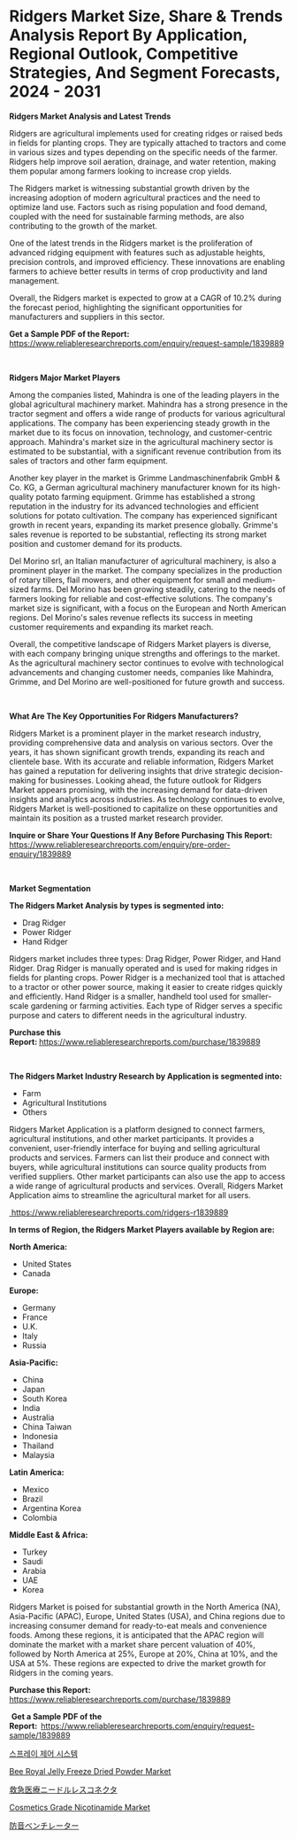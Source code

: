 <p><h1>Ridgers Market Size, Share & Trends Analysis Report By Application, Regional Outlook, Competitive Strategies, And Segment Forecasts, 2024 - 2031</h1></p><p><strong>Ridgers Market Analysis and Latest Trends</strong></p>
<p><p>Ridgers are agricultural implements used for creating ridges or raised beds in fields for planting crops. They are typically attached to tractors and come in various sizes and types depending on the specific needs of the farmer. Ridgers help improve soil aeration, drainage, and water retention, making them popular among farmers looking to increase crop yields.</p><p>The Ridgers market is witnessing substantial growth driven by the increasing adoption of modern agricultural practices and the need to optimize land use. Factors such as rising population and food demand, coupled with the need for sustainable farming methods, are also contributing to the growth of the market.</p><p>One of the latest trends in the Ridgers market is the proliferation of advanced ridging equipment with features such as adjustable heights, precision controls, and improved efficiency. These innovations are enabling farmers to achieve better results in terms of crop productivity and land management.</p><p>Overall, the Ridgers market is expected to grow at a CAGR of 10.2% during the forecast period, highlighting the significant opportunities for manufacturers and suppliers in this sector.</p></p>
<p><strong>Get a Sample PDF of the Report:&nbsp;</strong> <a href="https://www.reliableresearchreports.com/enquiry/request-sample/1839889">https://www.reliableresearchreports.com/enquiry/request-sample/1839889</a></p>
<p>&nbsp;</p>
<p><strong>Ridgers Major Market Players</strong></p>
<p><p>Among the companies listed, Mahindra is one of the leading players in the global agricultural machinery market. Mahindra has a strong presence in the tractor segment and offers a wide range of products for various agricultural applications. The company has been experiencing steady growth in the market due to its focus on innovation, technology, and customer-centric approach. Mahindra's market size in the agricultural machinery sector is estimated to be substantial, with a significant revenue contribution from its sales of tractors and other farm equipment.</p><p>Another key player in the market is Grimme Landmaschinenfabrik GmbH & Co. KG, a German agricultural machinery manufacturer known for its high-quality potato farming equipment. Grimme has established a strong reputation in the industry for its advanced technologies and efficient solutions for potato cultivation. The company has experienced significant growth in recent years, expanding its market presence globally. Grimme's sales revenue is reported to be substantial, reflecting its strong market position and customer demand for its products.</p><p>Del Morino srl, an Italian manufacturer of agricultural machinery, is also a prominent player in the market. The company specializes in the production of rotary tillers, flail mowers, and other equipment for small and medium-sized farms. Del Morino has been growing steadily, catering to the needs of farmers looking for reliable and cost-effective solutions. The company's market size is significant, with a focus on the European and North American regions. Del Morino's sales revenue reflects its success in meeting customer requirements and expanding its market reach.</p><p>Overall, the competitive landscape of Ridgers Market players is diverse, with each company bringing unique strengths and offerings to the market. As the agricultural machinery sector continues to evolve with technological advancements and changing customer needs, companies like Mahindra, Grimme, and Del Morino are well-positioned for future growth and success.</p></p>
<p>&nbsp;</p>
<p><strong>What Are The Key Opportunities For Ridgers Manufacturers?</strong></p>
<p><p>Ridgers Market is a prominent player in the market research industry, providing comprehensive data and analysis on various sectors. Over the years, it has shown significant growth trends, expanding its reach and clientele base. With its accurate and reliable information, Ridgers Market has gained a reputation for delivering insights that drive strategic decision-making for businesses. Looking ahead, the future outlook for Ridgers Market appears promising, with the increasing demand for data-driven insights and analytics across industries. As technology continues to evolve, Ridgers Market is well-positioned to capitalize on these opportunities and maintain its position as a trusted market research provider.</p></p>
<p><strong>Inquire or Share Your Questions If Any Before Purchasing This Report:</strong> <a href="https://www.reliableresearchreports.com/enquiry/pre-order-enquiry/1839889">https://www.reliableresearchreports.com/enquiry/pre-order-enquiry/1839889</a></p>
<p>&nbsp;</p>
<p><strong>Market Segmentation</strong></p>
<p><strong>The Ridgers Market Analysis by types is segmented into:</strong></p>
<p><ul><li>Drag Ridger</li><li>Power Ridger</li><li>Hand Ridger</li></ul></p>
<p><p>Ridgers market includes three types: Drag Ridger, Power Ridger, and Hand Ridger. Drag Ridger is manually operated and is used for making ridges in fields for planting crops. Power Ridger is a mechanized tool that is attached to a tractor or other power source, making it easier to create ridges quickly and efficiently. Hand Ridger is a smaller, handheld tool used for smaller-scale gardening or farming activities. Each type of Ridger serves a specific purpose and caters to different needs in the agricultural industry.</p></p>
<p><strong>Purchase this Report:&nbsp;</strong><a href="https://www.reliableresearchreports.com/purchase/1839889">https://www.reliableresearchreports.com/purchase/1839889</a></p>
<p>&nbsp;</p>
<p><strong>The Ridgers Market Industry Research by Application is segmented into:</strong></p>
<p><ul><li>Farm</li><li>Agricultural Institutions</li><li>Others</li></ul></p>
<p><p>Ridgers Market Application is a platform designed to connect farmers, agricultural institutions, and other market participants. It provides a convenient, user-friendly interface for buying and selling agricultural products and services. Farmers can list their produce and connect with buyers, while agricultural institutions can source quality products from verified suppliers. Other market participants can also use the app to access a wide range of agricultural products and services. Overall, Ridgers Market Application aims to streamline the agricultural market for all users.</p></p>
<p><a href="https://www.reliableresearchreports.com/ridgers-r1839889">&nbsp;https://www.reliableresearchreports.com/ridgers-r1839889</a></p>
<p><strong>In terms of Region, the Ridgers Market Players available by Region are:</strong></p>
<p>
    <p> <strong> North America: </strong>
        <ul>
            <li>United States</li>
            <li>Canada</li>
        </ul>
        </p> 
    <p> <strong> Europe: </strong>
        <ul>
            <li>Germany</li>
            <li>France</li>
            <li>U.K.</li>
            <li>Italy</li>
            <li>Russia</li>
        </ul>
        </p> 
    <p> <strong> Asia-Pacific: </strong>
        <ul>
            <li>China</li>
            <li>Japan</li>
            <li>South Korea</li>
            <li>India</li>
            <li>Australia</li>
            <li>China Taiwan</li>
            <li>Indonesia</li>
            <li>Thailand</li>
            <li>Malaysia</li>
        </ul>
        </p> 
    <p> <strong> Latin America: </strong>
        <ul>
            <li>Mexico</li>
            <li>Brazil</li>
            <li>Argentina Korea</li>
            <li>Colombia</li>
        </ul>
        </p> 
    <p> <strong> Middle East & Africa: </strong>
        <ul>
            <li>Turkey</li>
            <li>Saudi</li>
            <li>Arabia</li>
            <li>UAE</li>
            <li>Korea</li>
        </ul>
    </p>
    </p>
<p><p>Ridgers Market is poised for substantial growth in the North America (NA), Asia-Pacific (APAC), Europe, United States (USA), and China regions due to increasing consumer demand for ready-to-eat meals and convenience foods. Among these regions, it is anticipated that the APAC region will dominate the market with a market share percent valuation of 40%, followed by North America at 25%, Europe at 20%, China at 10%, and the USA at 5%. These regions are expected to drive the market growth for Ridgers in the coming years.</p></p>
<p><strong>Purchase this Report: </strong><a href="https://www.reliableresearchreports.com/purchase/1839889">https://www.reliableresearchreports.com/purchase/1839889</a></p>
<p>&nbsp;<strong>Get a Sample PDF of the Report:&nbsp;&nbsp;</strong><a href="https://www.reliableresearchreports.com/enquiry/request-sample/1839889">https://www.reliableresearchreports.com/enquiry/request-sample/1839889</a></p>
<p><strong></strong></p>
<p><p><a href="https://github.com/sammyUltyylrich9067856/Market-Research-Report-List-2/blob/main/8466688112279.md">스프레이 제어 시스템</a></p><p><a href="https://github.com/isharif044/Market-Research-Report-List-1/blob/main/bee-royal-jelly-freeze-dried-powder-market.md">Bee Royal Jelly Freeze Dried Powder Market</a></p><p><a href="https://github.com/JacksonWiza1924/Market-Research-Report-List-2/blob/main/5220318119655.md">救急医療ニードルレスコネクタ</a></p><p><a href="https://github.com/abdillahsp58/Market-Research-Report-List-1/blob/main/cosmetics-grade-nicotinamide-market.md">Cosmetics Grade Nicotinamide Market</a></p><p><a href="https://github.com/hwbcz413288296/Market-Research-Report-List-2/blob/main/5871865119654.md">防音ベンチレーター</a></p></p>